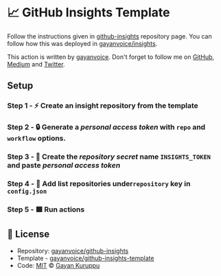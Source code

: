 # 📈 GitHub Insights Template
 
Follow the instructions given in [github-insights](https://github.com/gayanvoice/github-insights) repository page.  You can follow how this was deployed in [gayanvoice/insights](https://github.com/gayanvoice/insights).

This action is written by [gayanvoice](https://github.com/gayanvoice). Don't forget to follow me on [GitHub](https://github.com/gayanvoice), [Medium](https://medium.com/@gayanvoice) and [Twitter](https://twitter.com/gayanvoice).


## Setup

### Step 1 - ⚡️ Create an insight repository from the template   

### Step 2 - 🔒 Generate a *personal access token* with `repo` and `workflow` options.
  
### Step 3 - 🔑 Create the *repository secret* name `INSIGHTS_TOKEN` and paste *personal access token*

### Step 4 - 📄 Add list repositories under`repository` key in `config.json`

### Step 5 - 🟥 Run actions  

## 📄 License
- Repository: [gayanvoice/github-insights](https://github.com/gayanvoice/github-insights)
- Template - [gayanvoice/github-insights-template](https://github.com/gayanvoice/github-insights-template)
- Code: [MIT](./LICENSE) © [Gayan Kuruppu](https://github.com/gayanvoice)
